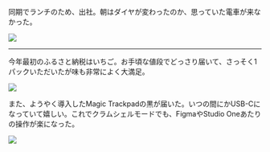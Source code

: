 同期でランチのため、出社。朝はダイヤが変わったのか、思っていた電車が来なかった。

![](https://photos.apkas.net/medium/202503/20250317-G3000280.webp)

---

今年最初のふるさと納税はいちご。お手頃な値段でどっさり届いて、さっそく1パックいただいたが味も非常によく大満足。

![](https://photos.apkas.net/medium/202503/20250317-AR500021.webp)

また、ようやく導入したMagic Trackpadの黒が届いた。いつの間にかUSB-Cになっていて嬉しい。これでクラムシェルモードでも、FigmaやStudio Oneあたりの操作が楽になった。

![](https://photos.apkas.net/medium/202503/20250317-AR500024.webp)
